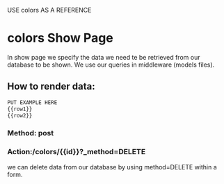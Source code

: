 USE colors AS A REFERENCE
# colors Show Page
In show page we specify the data we need te be retrieved from our database to be shown. We use our queries in middleware (models files).
## How to render data:
```html
PUT EXAMPLE HERE
{{row1}}
{{row2}}
```

### Method: post
### Action:/colors/{{id}}?_method=DELETE
we can delete data from our database by using method=DELETE within a form.
```html 
```